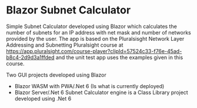 # Blazor Subnet Calculator

Simple Subnet Calculator developed using Blazor which calculates the number of subnets for an IP address with net mask and number of networks provided by the user.  The app is based on the Pluralsisght Network Layer Addressing and Subnetting Pluralsight course at https://app.pluralsight.com/course-player?clipId=57524c33-f76e-45ad-b8c4-2d9d3a1ffded and the unit test app uses the examples given in this course.

Two GUI projects developed using Blazor
  * Blazor WASM with PWA/.Net 6 (Is what is currently deployed)
  * Blazor Server/.Net 6
Subnet Calculator engine is a Class Library project developed using .Net 6 
